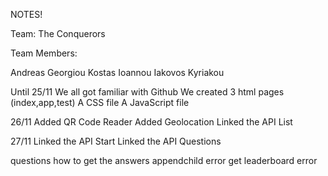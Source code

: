 NOTES!

Team: The Conquerors

Team Members:

Andreas Georgiou
Kostas Ioannou
Iakovos Kyriakou

Until 25/11
We all got familiar with Github
We created 3 html pages (index,app,test)
A CSS file
A JavaScript file 



26/11
Added QR Code Reader
Added Geolocation
Linked the API List

27/11
Linked the API Start
Linked the API Questions

questions how to get the answers
appendchild error
get leaderboard error